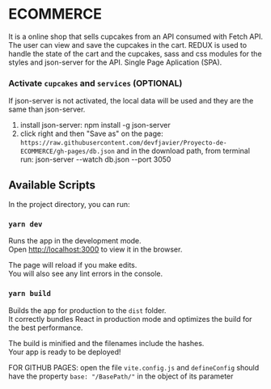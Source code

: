 # ECOMMERCE

It is a online shop that sells cupcakes from an API consumed with Fetch API.
The user can view and save the cupcakes in the cart.
REDUX is used to handle the state of the cart and the cupcakes, sass and css modules for the styles and json-server for the API.
Single Page Aplication (SPA).

### Activate `cupcakes` and `services` (OPTIONAL)

If json-server is not activated, the local data will be used and they are the same than json-server.

1. install json-server: npm install -g json-server
2. click right and then "Save as" on the page: `https://raw.githubusercontent.com/devfjavier/Proyecto-de-ECOMMERCE/gh-pages/db.json` and in the download path, from terminal run: json-server --watch db.json --port 3050
## Available Scripts

In the project directory, you can run:

### `yarn dev`

Runs the app in the development mode.\
Open [http://localhost:3000](http://localhost:3000) to view it in the browser.

The page will reload if you make edits.\
You will also see any lint errors in the console.

### `yarn build`

Builds the app for production to the `dist` folder.\
It correctly bundles React in production mode and optimizes the build for the best performance.

The build is minified and the filenames include the hashes.\
Your app is ready to be deployed!

FOR GITHUB PAGES: open the file `vite.config.js` and `defineConfig` should have the property `base: "/BasePath/"` in the object of its parameter
